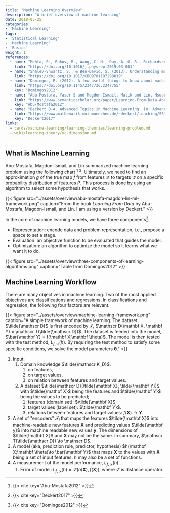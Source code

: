```yaml
---
title: "Machine Learning Overview"
description: "A brief overview of machine learning"
date: 2018-05-25
categories:
- 'Machine Learning'
tags:
- 'Statistical Learning'
- 'Machine Learning'
- 'Basics'
weight: 1
references:
  - name: "Mehta, P., Bukov, M., Wang, C. H., Day, A. G. R., Richardson, C., Fisher, C. K., & Schwab, D. J. (2019). A high-bias, low-variance introduction to Machine Learning for physicists. Physics Reports, 810, 1–124."
    link: "https://doi.org/10.1016/j.physrep.2019.03.001"
  - name: "Shalev-Shwartz, S., & Ben-David, S. (2013). Understanding machine learning: From theory to algorithms. Understanding Machine Learning: From Theory to Algorithms"
    link: "https://doi.org/10.1017/CBO9781107298019"
  - name: "Domingos, P. (2012). A few useful things to know about machine learning. Communications of the ACM, 55 (10), 78–87."
    link: "https://doi.org/10.1145/2347736.2347755"
    key: "Domingos2012"
  - name: "Abu-Mostafa, Yaser S and Magdon-Ismail, Malik and Lin, Hsuan-Tien. Learning from Data. 2012. Available: https://www.semanticscholar.org/paper/Learning-From-Data-Abu-Mostafa-Magdon-Ismail/1c0ed9ed3201ef381cc392fc3ca91cae6ecfc698"
    link: "https://www.semanticscholar.org/paper/Learning-From-Data-Abu-Mostafa-Magdon-Ismail/1c0ed9ed3201ef381cc392fc3ca91cae6ecfc698"
    key: "Abu-Mostafa2012"
  - name: "Deckert D-A. Advanced Topics in Machine Learning. In: Advanced Topics in Machine Learning [Internet]. Apr 2017 [cited 17 Oct 2021]. Available: https://www.mathematik.uni-muenchen.de/~deckert/teaching/SS17/ATML/"
    link: "https://www.mathematik.uni-muenchen.de/~deckert/teaching/SS17/ATML/"
    key: "Deckert2017"
links:
  - cards/machine-learning/learning-theories/learning-problem.md
  - wiki/learning-theory/vc-dimension.md
---
```



## What is Machine Learning

Abu-Mostafa, Magdon-Ismail, and Lin summarized machine learning problem using the following chart [^Abu-Mostafa2012] [^Deckert2017]. Ultimately, we need to find an approximation $g$ of the true map $f$ from features $\mathcal X$ to targets $\mathcal Y$ on a specific probability distribution of features $P$. This process is done by using an algorithm to select some hypothesis that works.

{{< figure src="../assets/overview/abu-mostafa-magdon-lin-ml-framework.png" caption="From the book *Learning From Data* by Abu-Mostafa, Magdon-Ismail, and Lin. I am using a version by Deckert." >}}


In the core of machine learning models, we have three components[^Domingos2012]:

- Representation: encode data and problem representation, i.e., propose a space to set a stage.
- Evaluation: an objective function to be evaluated that guides the model.
- Optimization: an algorithm to optimize the model so it learns what we want it to do.


{{< figure src="../assets/overview/three-components-of-learning-algorithms.png" caption="Table from Domingos2012" >}}






## Machine Learning Workflow

There are many objectives in machine learning. Two of the most applied objectives are classifications and regressions. In classifications and regression, the following four factors are relevant.

{{< figure src="../assets/overview/machine-learning-framework.png" caption="A simple framework of machine learning. The dataset $\tilde{\mathscr D}$ is first encoded by $\mathscr T$, $\mathscr D(\mathbf X, \mathbf Y) = \mathscr T(\tilde{\mathscr D})$. The dataset is feeded into the model, $\bar{\mathbf Y} = f(\mathbf X;\mathbf \theta)$. The model is then tested with the test method, $L_{f, \mathscr D}(h)$. By requiring the test method to satisfy some specific conditions, we solve the model parameters $\mathbf\theta$." >}}


1. Input:
   1. Domain knowledge $\tilde{\mathscr K_D}$.
      1. on features,
      2. on target values,
      3. on relation between features and target values.
   2. A dataset $\tilde{\mathscr D}(\tilde{\mathbf X}, \tilde{\mathbf Y})$ with $\tilde{\mathbf X}$ being the features and $\tilde{\mathbf Y}$ being the values to be predicted;
      1. features (domain set): $\tilde{\mathbf X}$,
      2. target values (label set): $\tilde{\mathbf Y}$.
      3. relations between features and target values: $f(\mathbf X) \to \mathbf Y$.
2. A set of "encoders" $\mathscr T_i$ that maps the features $\tilde{\mathbf X}$ into machine-readable new features $\mathbf X$ and predicting values $\tilde{\mathbf y}$ into machine readable new values $\mathbf y$. The dimensions of $\tilde{\mathbf X}$ and $\mathbf X$ may not be the same. In summary, $\mathscr T(\tilde{\mathscr D}) \to \mathscr D$.
3. A model (aka, prediction rule, predictor, hypothesis) $h(\mathbf X;\mathbf \theta)\to \bar{\mathbf Y}$ that maps $\mathbf X$ to the values with $\mathbf X$ being a set of input features. $h$ may also be a set of functions.
4. A measurement of the model performance, $L_{f, \mathscr D}(h)$.
   1. Error of model: $L_{f, \mathscr D}(h) = \mathscr L(h(\mathbf X), f(\mathbf X))$, where $\mathscr L$ is distance operator.



[^Domingos2012]: {{< cite key="Domingos2012" >}}
[^Abu-Mostafa2012]: {{< cite key="Abu-Mostafa2012" >}}
[^Deckert2017]: {{< cite key="Deckert2017" >}}
